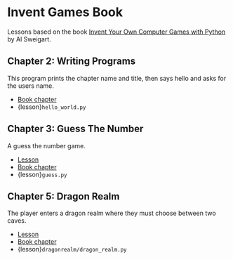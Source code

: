 Invent Games Book
=================

Lessons based on the book [Invent Your Own Computer Games with Python](http://inventwithpython.com/invent4thed/) by Al Sweigart.

Chapter 2: Writing Programs
---------------------------

This program prints the chapter name and title, then says hello and asks for the users name.

* [Book chapter](http://inventwithpython.com/invent4thed/chapter2.html)
* {lesson}`hello_world.py`

Chapter 3: Guess The Number
---------------------------

A guess the number game.

* [Lesson](03_guess_the_number.md)
* [Book chapter](http://inventwithpython.com/invent4thed/chapter3.html)
* {lesson}`guess.py`

Chapter 5: Dragon Realm
-----------------------

The player enters a dragon realm where they must choose between two caves.

* [Lesson](dragon-realm.md)
* [Book chapter](http://inventwithpython.com/invent4thed/chapter5.html)
* {lesson}`dragonrealm/dragon_realm.py`
